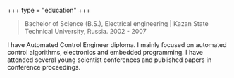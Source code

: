 +++
type = "education"
+++

> Bachelor of Science (B.S.), Electrical engineering | Kazan State Technical University, Russia. 2002 - 2007

I have Automated Control Engineer diploma. I mainly focused on automated control algorithms, electronics and embedded programming. I have attended several young scientist conferences and published papers in conference proceedings.

